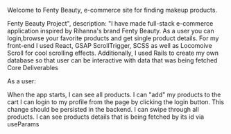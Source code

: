 

Welcome to Fenty Beauty, e-commerce site for finding makeup products.

Fenty Beauty Project",
    description: "I have made full-stack e-commerce application inspired by Rihanna's brand Fenty Beauty. As a user you can login,browse your favorite products and get single product details. For my front-end I used React, GSAP ScrollTrigger, SCSS as well as Locomoive Scroll for cool scrolling effects. Additionally, I used Rails to create my own database so that user can be interactive with data that was being fetched
Core Deliverables

As a user:

When the app starts, I can see all products.
I can "add" my products to the cart
I can login to my profile from the page by clicking the login button. This change should be persisted in the backend.
I can swipe through all products.
I can see products details that is being fetched by its id via useParams 